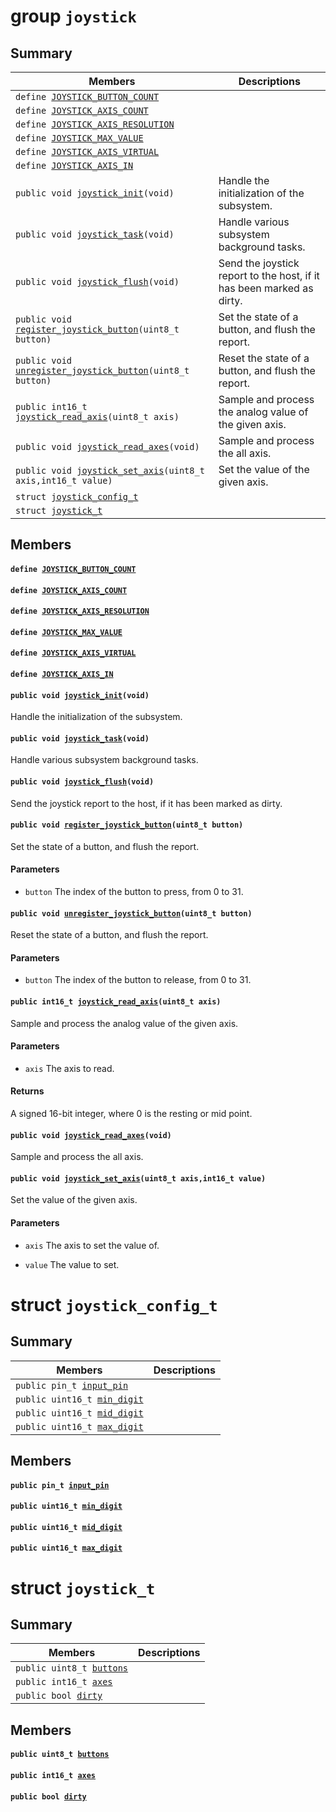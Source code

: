 # group `joystick` 

## Summary

 Members                        | Descriptions                                
--------------------------------|---------------------------------------------
`define `[`JOYSTICK_BUTTON_COUNT`](#group__joystick_1ga3792c81f5808ad4f30000689ee0f0d07)            | 
`define `[`JOYSTICK_AXIS_COUNT`](#group__joystick_1gab8d61934912a07819f6715ec9e54d32c)            | 
`define `[`JOYSTICK_AXIS_RESOLUTION`](#group__joystick_1gaddb4b3e42ee90269812fd0bd9acf21d8)            | 
`define `[`JOYSTICK_MAX_VALUE`](#group__joystick_1ga7084cc64aa477bb62ef80e4c827ebf93)            | 
`define `[`JOYSTICK_AXIS_VIRTUAL`](#group__joystick_1ga6ac5611ba2703332430aee9606ac30c8)            | 
`define `[`JOYSTICK_AXIS_IN`](#group__joystick_1ga1e985d1ca9689875587c8148bbcd76d4)            | 
`public void `[`joystick_init`](#group__joystick_1ga6a02aa5c938b511ffde7a43e8db031c8)`(void)`            | Handle the initialization of the subsystem.
`public void `[`joystick_task`](#group__joystick_1ga8cfa738eaf345576667029cf64247ec1)`(void)`            | Handle various subsystem background tasks.
`public void `[`joystick_flush`](#group__joystick_1ga74d47db58c2ab483351eb4500f0fdd92)`(void)`            | Send the joystick report to the host, if it has been marked as dirty.
`public void `[`register_joystick_button`](#group__joystick_1ga7045cb2fd5477cd11554275fd4630ef6)`(uint8_t button)`            | Set the state of a button, and flush the report.
`public void `[`unregister_joystick_button`](#group__joystick_1ga7fb173dc8d4b68bf518629517d631576)`(uint8_t button)`            | Reset the state of a button, and flush the report.
`public int16_t `[`joystick_read_axis`](#group__joystick_1ga1d149bcbf0587ef5ad514832cc2014b5)`(uint8_t axis)`            | Sample and process the analog value of the given axis.
`public void `[`joystick_read_axes`](#group__joystick_1ga0b0011c0c3b90ed2ac6581218a081740)`(void)`            | Sample and process the all axis.
`public void `[`joystick_set_axis`](#group__joystick_1ga2d3be63c85914d5de96ad1352fd2ff2b)`(uint8_t axis,int16_t value)`            | Set the value of the given axis.
`struct `[`joystick_config_t`](#structjoystick__config__t) | 
`struct `[`joystick_t`](#structjoystick__t) | 

## Members

#### `define `[`JOYSTICK_BUTTON_COUNT`](#group__joystick_1ga3792c81f5808ad4f30000689ee0f0d07) 

#### `define `[`JOYSTICK_AXIS_COUNT`](#group__joystick_1gab8d61934912a07819f6715ec9e54d32c) 

#### `define `[`JOYSTICK_AXIS_RESOLUTION`](#group__joystick_1gaddb4b3e42ee90269812fd0bd9acf21d8) 

#### `define `[`JOYSTICK_MAX_VALUE`](#group__joystick_1ga7084cc64aa477bb62ef80e4c827ebf93) 

#### `define `[`JOYSTICK_AXIS_VIRTUAL`](#group__joystick_1ga6ac5611ba2703332430aee9606ac30c8) 

#### `define `[`JOYSTICK_AXIS_IN`](#group__joystick_1ga1e985d1ca9689875587c8148bbcd76d4) 

#### `public void `[`joystick_init`](#group__joystick_1ga6a02aa5c938b511ffde7a43e8db031c8)`(void)` 

Handle the initialization of the subsystem.

#### `public void `[`joystick_task`](#group__joystick_1ga8cfa738eaf345576667029cf64247ec1)`(void)` 

Handle various subsystem background tasks.

#### `public void `[`joystick_flush`](#group__joystick_1ga74d47db58c2ab483351eb4500f0fdd92)`(void)` 

Send the joystick report to the host, if it has been marked as dirty.

#### `public void `[`register_joystick_button`](#group__joystick_1ga7045cb2fd5477cd11554275fd4630ef6)`(uint8_t button)` 

Set the state of a button, and flush the report.

#### Parameters
* `button` The index of the button to press, from 0 to 31.

#### `public void `[`unregister_joystick_button`](#group__joystick_1ga7fb173dc8d4b68bf518629517d631576)`(uint8_t button)` 

Reset the state of a button, and flush the report.

#### Parameters
* `button` The index of the button to release, from 0 to 31.

#### `public int16_t `[`joystick_read_axis`](#group__joystick_1ga1d149bcbf0587ef5ad514832cc2014b5)`(uint8_t axis)` 

Sample and process the analog value of the given axis.

#### Parameters
* `axis` The axis to read.

#### Returns
A signed 16-bit integer, where 0 is the resting or mid point.

#### `public void `[`joystick_read_axes`](#group__joystick_1ga0b0011c0c3b90ed2ac6581218a081740)`(void)` 

Sample and process the all axis.

#### `public void `[`joystick_set_axis`](#group__joystick_1ga2d3be63c85914d5de96ad1352fd2ff2b)`(uint8_t axis,int16_t value)` 

Set the value of the given axis.

#### Parameters
* `axis` The axis to set the value of. 

* `value` The value to set.

# struct `joystick_config_t` 

## Summary

 Members                        | Descriptions                                
--------------------------------|---------------------------------------------
`public pin_t `[`input_pin`](#structjoystick__config__t_1a618b5e95bb730a44349ee0cc0a9ead2b) | 
`public uint16_t `[`min_digit`](#structjoystick__config__t_1a58f2a813b3bd682d8e0832901717ae0a) | 
`public uint16_t `[`mid_digit`](#structjoystick__config__t_1aabf753cef243f656f9dcf1f8416cd019) | 
`public uint16_t `[`max_digit`](#structjoystick__config__t_1a5efa9ac6ea984ad8f980cc83dd64215b) | 

## Members

#### `public pin_t `[`input_pin`](#structjoystick__config__t_1a618b5e95bb730a44349ee0cc0a9ead2b) 

#### `public uint16_t `[`min_digit`](#structjoystick__config__t_1a58f2a813b3bd682d8e0832901717ae0a) 

#### `public uint16_t `[`mid_digit`](#structjoystick__config__t_1aabf753cef243f656f9dcf1f8416cd019) 

#### `public uint16_t `[`max_digit`](#structjoystick__config__t_1a5efa9ac6ea984ad8f980cc83dd64215b) 

# struct `joystick_t` 

## Summary

 Members                        | Descriptions                                
--------------------------------|---------------------------------------------
`public uint8_t `[`buttons`](#structjoystick__t_1aac061683d3987491e9f2547b1b1aff3d) | 
`public int16_t `[`axes`](#structjoystick__t_1ad27ebfc17a6488794bafecaf2d71eb46) | 
`public bool `[`dirty`](#structjoystick__t_1ad25edacba00e4d0666a9959053b7cc10) | 

## Members

#### `public uint8_t `[`buttons`](#structjoystick__t_1aac061683d3987491e9f2547b1b1aff3d) 

#### `public int16_t `[`axes`](#structjoystick__t_1ad27ebfc17a6488794bafecaf2d71eb46) 

#### `public bool `[`dirty`](#structjoystick__t_1ad25edacba00e4d0666a9959053b7cc10) 

